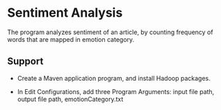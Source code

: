 # Sentiment Analysis

The program analyzes sentiment of an article, by counting frequency of words that are mapped in emotion category. 

## Support

- Create a Maven application program, and install Hadoop packages.

- In Edit Configurations, add three Program Arguments: input file path, output file path, emotionCategory.txt
